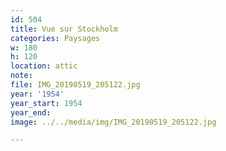 ```yaml
---
id: 504
title: Vue sur Stockholm
categories: Paysages
w: 180
h: 120
location: attic
note:
file: IMG_20190519_205122.jpg
year: '1954'
year_start: 1954
year_end:
image: ../../media/img/IMG_20190519_205122.jpg

---
```

